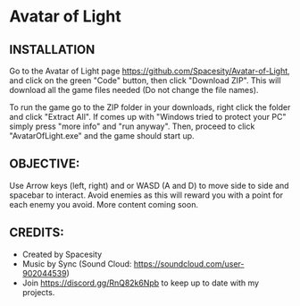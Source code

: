 # Avatar of Light

## INSTALLATION

Go to the Avatar of Light page https://github.com/Spacesity/Avatar-of-Light, and click on the green "Code" button, then click "Download ZIP". This will download all the game files needed (Do not change the file names).

To run the game go to the ZIP folder in your downloads, right click the folder and click "Extract All". If comes up with "Windows tried to protect your PC" simply press "more info" and "run anyway". Then, proceed to click "AvatarOfLight.exe" and the game should start up.

## OBJECTIVE:

Use Arrow keys (left, right) and or WASD (A and D) to move side to side and spacebar to interact. Avoid enemies as this will reward you with a point for each enemy you avoid. More content coming soon. 

## CREDITS:
- Created by Spacesity 
- Music by Sync (Sound Cloud: https://soundcloud.com/user-902044539) 
- Join https://discord.gg/RnQ82k6Npb to keep up to date with my projects. 



